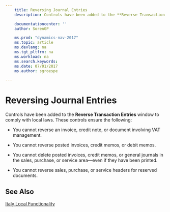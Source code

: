 ```yaml
---
    title: Reversing Journal Entries
    description: Controls have been added to the **Reverse Transaction Entries** window to comply with local laws. These controls ensure the following:

    documentationcenter: ''
    author: SorenGP

    ms.prod: "dynamics-nav-2017"
    ms.topic: article
    ms.devlang: na
    ms.tgt_pltfrm: na
    ms.workload: na
    ms.search.keywords:
    ms.date: 07/01/2017
    ms.author: sgroespe

---
```

# Reversing Journal Entries
Controls have been added to the **Reverse Transaction Entries** window to comply with local laws. These controls ensure the following:  

-   You cannot reverse an invoice, credit note, or document involving VAT management.  

-   You cannot reverse posted invoices, credit memos, or debit memos.  

-   You cannot delete posted invoices, credit memos, or general journals in the sales, purchase, or service area—even if they have been printed.  

-   You cannot reverse sales, purchase, or service headers for reserved documents.  

## See Also  
  [Italy Local Functionality](italy-local-functionality.md)
